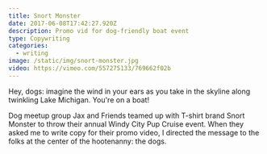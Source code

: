 ```yaml
---
title: Snort Monster
date: 2017-06-08T17:42:27.920Z
description: Promo vid for dog-friendly boat event
type: Copywriting
categories:
  - writing
image: /static/img/snort-monster.jpg
video: https://vimeo.com/557275133/769662f02b
---
```

Hey, dogs: imagine the wind in your ears as you take in the skyline along twinkling Lake Michigan. You're on a boat!

Dog meetup group Jax and Friends teamed up with T-shirt brand Snort Monster to throw their annual Windy City Pup Cruise event. When they asked me to write copy for their promo video, I directed the message to the folks at the center of the hootenanny: the dogs.
